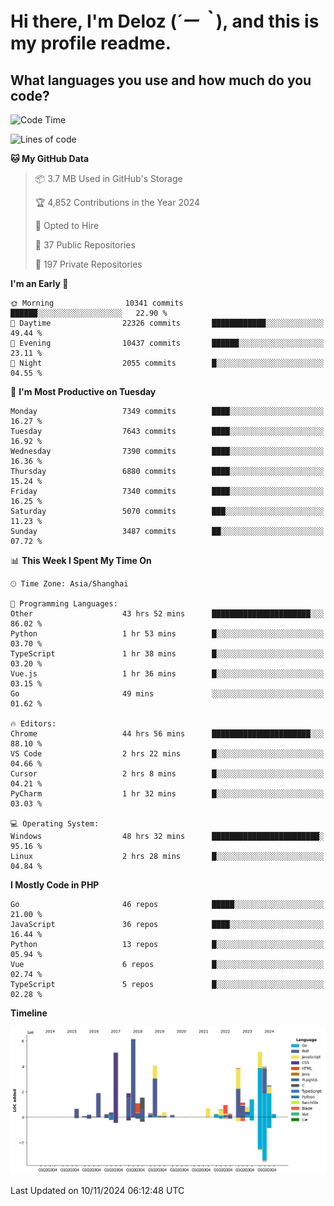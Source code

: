 # **Hi there, I'm Deloz (*´ー｀*), and this is my profile readme.**

## **What languages you use and how much do you code?**

<!--START_SECTION:waka-->
![Code Time](http://img.shields.io/badge/Code%20Time-5%2C017%20hrs%2014%20mins-blue)

![Lines of code](https://img.shields.io/badge/From%20Hello%20World%20I%27ve%20Written-46.3%20million%20lines%20of%20code-blue)

**🐱 My GitHub Data** 

> 📦 3.7 MB Used in GitHub's Storage 
 > 
> 🏆 4,852 Contributions in the Year 2024
 > 
> 💼 Opted to Hire
 > 
> 📜 37 Public Repositories 
 > 
> 🔑 197 Private Repositories 
 > 
**I'm an Early 🐤** 

```text
🌞 Morning                10341 commits       ██████░░░░░░░░░░░░░░░░░░░   22.90 % 
🌆 Daytime                22326 commits       ████████████░░░░░░░░░░░░░   49.44 % 
🌃 Evening                10437 commits       ██████░░░░░░░░░░░░░░░░░░░   23.11 % 
🌙 Night                  2055 commits        █░░░░░░░░░░░░░░░░░░░░░░░░   04.55 % 
```
📅 **I'm Most Productive on Tuesday** 

```text
Monday                   7349 commits        ████░░░░░░░░░░░░░░░░░░░░░   16.27 % 
Tuesday                  7643 commits        ████░░░░░░░░░░░░░░░░░░░░░   16.92 % 
Wednesday                7390 commits        ████░░░░░░░░░░░░░░░░░░░░░   16.36 % 
Thursday                 6880 commits        ████░░░░░░░░░░░░░░░░░░░░░   15.24 % 
Friday                   7340 commits        ████░░░░░░░░░░░░░░░░░░░░░   16.25 % 
Saturday                 5070 commits        ███░░░░░░░░░░░░░░░░░░░░░░   11.23 % 
Sunday                   3487 commits        ██░░░░░░░░░░░░░░░░░░░░░░░   07.72 % 
```


📊 **This Week I Spent My Time On** 

```text
🕑︎ Time Zone: Asia/Shanghai

💬 Programming Languages: 
Other                    43 hrs 52 mins      ██████████████████████░░░   86.02 % 
Python                   1 hr 53 mins        █░░░░░░░░░░░░░░░░░░░░░░░░   03.70 % 
TypeScript               1 hr 38 mins        █░░░░░░░░░░░░░░░░░░░░░░░░   03.20 % 
Vue.js                   1 hr 36 mins        █░░░░░░░░░░░░░░░░░░░░░░░░   03.15 % 
Go                       49 mins             ░░░░░░░░░░░░░░░░░░░░░░░░░   01.62 % 

🔥 Editors: 
Chrome                   44 hrs 56 mins      ██████████████████████░░░   88.10 % 
VS Code                  2 hrs 22 mins       █░░░░░░░░░░░░░░░░░░░░░░░░   04.66 % 
Cursor                   2 hrs 8 mins        █░░░░░░░░░░░░░░░░░░░░░░░░   04.21 % 
PyCharm                  1 hr 32 mins        █░░░░░░░░░░░░░░░░░░░░░░░░   03.03 % 

💻 Operating System: 
Windows                  48 hrs 32 mins      ████████████████████████░   95.16 % 
Linux                    2 hrs 28 mins       █░░░░░░░░░░░░░░░░░░░░░░░░   04.84 % 
```

**I Mostly Code in PHP** 

```text
Go                       46 repos            █████░░░░░░░░░░░░░░░░░░░░   21.00 % 
JavaScript               36 repos            ████░░░░░░░░░░░░░░░░░░░░░   16.44 % 
Python                   13 repos            █░░░░░░░░░░░░░░░░░░░░░░░░   05.94 % 
Vue                      6 repos             █░░░░░░░░░░░░░░░░░░░░░░░░   02.74 % 
TypeScript               5 repos             █░░░░░░░░░░░░░░░░░░░░░░░░   02.28 % 
```



**Timeline**

![Lines of Code chart](https://raw.githubusercontent.com/deloz/deloz/main/assets/bar_graph.png)


 Last Updated on 10/11/2024 06:12:48 UTC
<!--END_SECTION:waka-->
